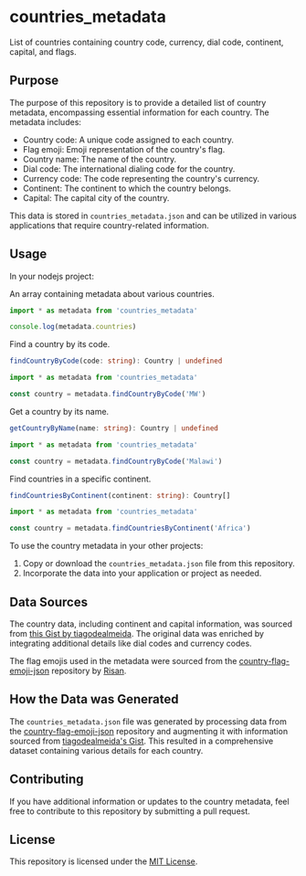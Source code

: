# countries_metadata

List of countries containing country code, currency, dial code, continent, capital, and flags.

## Purpose

The purpose of this repository is to provide a detailed list of country metadata, encompassing essential information for each country. The metadata includes:

- Country code: A unique code assigned to each country.
- Flag emoji: Emoji representation of the country's flag.
- Country name: The name of the country.
- Dial code: The international dialing code for the country.
- Currency code: The code representing the country's currency.
- Continent: The continent to which the country belongs.
- Capital: The capital city of the country.

This data is stored in `countries_metadata.json` and can be utilized in various applications that require country-related information.

## Usage

In your nodejs project:

An array containing metadata about various countries.

```ts
import * as metadata from 'countries_metadata'

console.log(metadata.countries)
```

Find a country by its code.

```ts
findCountryByCode(code: string): Country | undefined
```

```ts
import * as metadata from 'countries_metadata'

const country = metadata.findCountryByCode('MW')
```

Get a country by its name.

```ts
getCountryByName(name: string): Country | undefined
```

```ts
import * as metadata from 'countries_metadata'

const country = metadata.findCountryByCode('Malawi')
```

Find countries in a specific continent.

```ts
findCountriesByContinent(continent: string): Country[]
```

```ts
import * as metadata from 'countries_metadata'

const country = metadata.findCountriesByContinent('Africa')
```

To use the country metadata in your other projects:

1. Copy or download the `countries_metadata.json` file from this repository.
2. Incorporate the data into your application or project as needed.

## Data Sources

The country data, including continent and capital information, was sourced from [this Gist by tiagodealmeida](https://gist.github.com/tiagodealmeida/0b97ccf117252d742dddf098bc6cc58a). The original data was enriched by integrating additional details like dial codes and currency codes.

The flag emojis used in the metadata were sourced from the [country-flag-emoji-json](https://github.com/risan/country-flag-emoji-json) repository by [Risan](https://github.com/risan).

## How the Data was Generated

The `countries_metadata.json` file was generated by processing data from the [country-flag-emoji-json](https://github.com/risan/country-flag-emoji-json) repository and augmenting it with information sourced from [tiagodealmeida's Gist](https://gist.github.com/tiagodealmeida/0b97ccf117252d742dddf098bc6cc58a). This resulted in a comprehensive dataset containing various details for each country.

## Contributing

If you have additional information or updates to the country metadata, feel free to contribute to this repository by submitting a pull request.

## License

This repository is licensed under the [MIT License](LICENSE).
